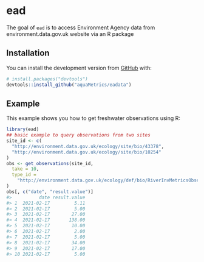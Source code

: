 
<!-- README.md is generated from README.Rmd. Please edit that file -->

# ead

<!-- badges: start -->
<!-- badges: end -->

The goal of `ead` is to access Environment Agency data from
environment.data.gov.uk website via an R package

## Installation

You can install the development version from
[GitHub](https://github.com/) with:

``` r
# install.packages("devtools")
devtools::install_github("aquaMetrics/eadata")
```

## Example

This example shows you how to get freshwater observations using R:

``` r
library(ead)
## basic example to query observations from two sites
site_id <- c(
  "http://environment.data.gov.uk/ecology/site/bio/43378",
  "http://environment.data.gov.uk/ecology/site/bio/10254"
)
obs <- get_observations(site_id,
  take = 10,
  type_id =
    "http://environment.data.gov.uk/ecology/def/bio/RiverInvMetricsObservation"
)
obs[, c("date", "result.value")]
#>          date result.value
#> 1  2021-02-17         5.11
#> 2  2021-02-17         5.00
#> 3  2021-02-17        27.00
#> 4  2021-02-17       138.00
#> 5  2021-02-17        10.00
#> 6  2021-02-17         2.00
#> 7  2021-02-17         5.00
#> 8  2021-02-17        34.00
#> 9  2021-02-17        17.00
#> 10 2021-02-17         5.00
```
